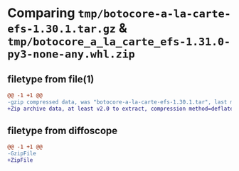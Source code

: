 # Comparing `tmp/botocore-a-la-carte-efs-1.30.1.tar.gz` & `tmp/botocore_a_la_carte_efs-1.31.0-py3-none-any.whl.zip`

## filetype from file(1)

```diff
@@ -1 +1 @@
-gzip compressed data, was "botocore-a-la-carte-efs-1.30.1.tar", last modified: Thu Jul  6 01:45:04 2023, max compression
+Zip archive data, at least v2.0 to extract, compression method=deflate
```

## filetype from diffoscope

```diff
@@ -1 +1 @@
-GzipFile
+ZipFile
```

